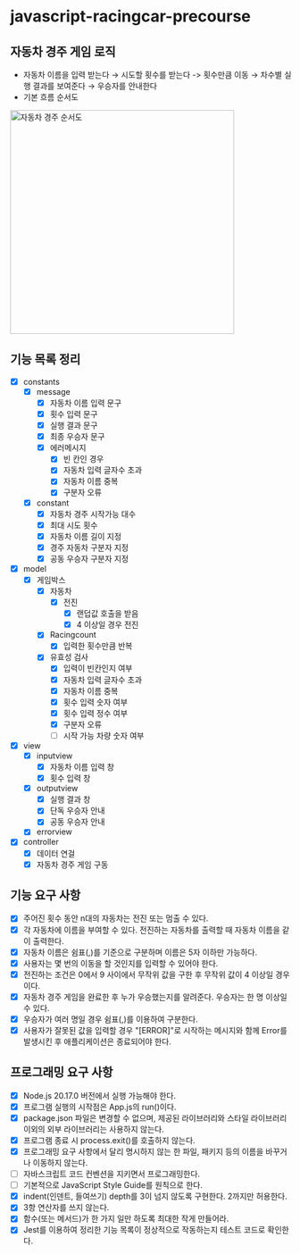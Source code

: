 # javascript-racingcar-precourse

## 자동차 경주 게임 로직

- 자동차 이름을 입력 받는다 → 시도할 횟수를 받는다 -> 횟수만큼 이동 → 차수별 실행 결과를 보여준다 → 우승자를 안내한다
- 기본 흐름 순서도

<img width="401" alt="자동차 경주 순서도" src="https://github.com/user-attachments/assets/a6ee5cc4-2d2f-4e92-a67e-9df0a865ad70">

## 기능 목록 정리

- [x] constants
  - [x] message
    - [x] 자동차 이름 입력 문구
    - [x] 횟수 입력 문구
    - [x] 실행 결과 문구
    - [x] 최종 우승자 문구
    - [x] 에러메시지
      - [x] 빈 칸인 경우
      - [x] 자동차 입력 글자수 초과
      - [x] 자동차 이름 중복
      - [x] 구분자 오류
  - [x] constant
    - [x] 자동차 경주 시작가능 대수
    - [x] 최대 시도 횟수
    - [x] 자동차 이름 길이 지정
    - [x] 경주 자동차 구분자 지정
    - [x] 공동 우승자 구분자 지정
- [x] model
  - [x] 게임박스
    - [x] 자동차
      - [x] 전진
        - [x] 랜덥값 호출을 받음
        - [x] 4 이상일 경우 전진
    - [x] Racingcount
      - [x] 입력한 횟수만큼 반복
    - [x] 유효성 검사
      - [x] 입력이 빈칸인지 여부
      - [x] 자동차 입력 글자수 초과
      - [x] 자동차 이름 중복
      - [x] 횟수 입력 숫자 여부
      - [x] 횟수 입력 정수 여부
      - [x] 구분자 오류
      - [ ] 시작 가능 차량 숫자 여부
- [x] view
  - [x] inputview
    - [x] 자동차 이름 입력 창
    - [x] 횟수 입력 창
  - [x] outputview
    - [x] 실행 결과 창
    - [x] 단독 우승자 안내
    - [x] 공동 우승자 안내
  - [x] errorview
- [x] controller
  - [x] 데이터 연걸
  - [x] 자동차 경주 게임 구동

## 기능 요구 사항

- [x] 주어진 횟수 동안 n대의 자동차는 전진 또는 멈출 수 있다.
- [x] 각 자동차에 이름을 부여할 수 있다. 전진하는 자동차를 출력할 때 자동차 이름을 같이 출력한다.
- [x] 자동차 이름은 쉼표(,)를 기준으로 구분하며 이름은 5자 이하만 가능하다.
- [x] 사용자는 몇 번의 이동을 할 것인지를 입력할 수 있어야 한다.
- [x] 전진하는 조건은 0에서 9 사이에서 무작위 값을 구한 후 무작위 값이 4 이상일 경우이다.
- [x] 자동차 경주 게임을 완료한 후 누가 우승했는지를 알려준다. 우승자는 한 명 이상일 수 있다.
- [x] 우승자가 여러 명일 경우 쉼표(,)를 이용하여 구분한다.
- [x] 사용자가 잘못된 값을 입력할 경우 "[ERROR]"로 시작하는 메시지와 함께 Error를 발생시킨 후 애플리케이션은 종료되어야 한다.

## 프로그래밍 요구 사항

- [x] Node.js 20.17.0 버전에서 실행 가능해야 한다.
- [x] 프로그램 실행의 시작점은 App.js의 run()이다.
- [x] package.json 파일은 변경할 수 없으며, 제공된 라이브러리와 스타일 라이브러리 이외의 외부 라이브러리는 사용하지 않는다.
- [x] 프로그램 종료 시 process.exit()를 호출하지 않는다.
- [x] 프로그래밍 요구 사항에서 달리 명시하지 않는 한 파일, 패키지 등의 이름을 바꾸거나 이동하지 않는다.
- [ ] 자바스크립트 코드 컨벤션을 지키면서 프로그래밍한다.
- [ ] 기본적으로 JavaScript Style Guide를 원칙으로 한다.
- [x] indent(인덴트, 들여쓰기) depth를 3이 넘지 않도록 구현한다. 2까지만 허용한다.
- [x] 3항 연산자를 쓰지 않는다.
- [x] 함수(또는 메서드)가 한 가지 일만 하도록 최대한 작게 만들어라.
- [x] Jest를 이용하여 정리한 기능 목록이 정상적으로 작동하는지 테스트 코드로 확인한다.
